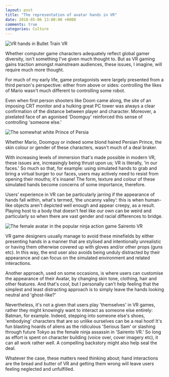 ```yaml
---
layout: post
title: "The representation of avatar hands in VR"
date: 2018-05-06 13:00:00 +0000
comments: true
categories: Culture
---
```

![VR hands in Bullet Train VR ](http://lisapeyton.com/wp-content/uploads/2017/04/oculus-touch-games-1474923390-c5lu-column-width-inline-1479742308-eIRM-column-width-inline.jpg)

Whether computer game characters adequately reflect global gamer diversity, isn't something I've given much thought to. But as VR gaming gains traction amongst mainstream audiences, these issues, I imagine, will require much more thought.

For much of my early life, game protagonists were largely presented from a third person's perspective: either from above or sides: controlling the likes of Mario wasn't much different to controlling some robot.

Even when first person shooters like Doom came along, the site of an imposing CRT monitor and a hulking great PC tower was always a clear confirmation of the distance between player and character. Moreover, a pixelated face of an agonised 'Doomguy' reinforced this sense of controlling 'someone else.'

![The somewhat white Prince of Persia](https://steemit-production-imageproxy-upload.s3.amazonaws.com/DQmRMANyx6u5472AuFdY7Z9mzSm6P9yqVnefEnWuSVZfrAp)

Whether Mario, Doomguy or indeed some blond haired Persian Prince, the skin colour or gender of these characters, wasn't much of a deal braker.

With increasing levels of immersion that's made possible in modern VR, these issues are, increasingly being thrust upon us; VR is literally, 'in our faces.' So much so that, for example: using simulated hands to grab and bring a virtual burger to our faces, users may actively need to resist from opening their mouths; it's insane! The form, texture and colour of these simulated hands become concerns of some importance, therefore.

Users’ experience in VR can be particularly jarring if the appearance of hands fall within, what's termed, ‘the uncanny valley’: this is when human-like objects aren't depicted well enough and appear creepy, as a result. Playing host to a body that doesn’t feel like our own can be weird and particularly so when there are vast gender and racial differences to bridge.

![The female avatar in the popular ninja action game Sairento VR](/images/Sairento-VR-legs.png)

VR game designers usually manage to avoid these minefields by either presenting hands in a manner that are stylised and intentionally unrealistic or having them otherwise covered up with gloves and/or other props (guns etc). In this way, the end user also avoids being unduly distracted by their appearance and can focus on the simulated environment and related interactions.

Another approach, used on some occasions, is where users can customise the appearance of their Avatar, by changing skin tone, clothing, hair and other features. And that's cool, but I personally can't help feeling that the simplest and least distracting approach is to simply leave the hands looking neutral and 'ghost-like?'

Nevertheless, it's not a given that users play 'themselves' in VR games, rather they might knowingly want to interact as someone else entirely: Batman, for example. Indeed, stepping into someone else's shoes, 'embodying' characters that are so unlike ourselves can be a real hoot! It's fun blasting hoards of aliens as the ridiculous 'Serious Sam' or slashing through future Tokyo as the female ninja assassin in 'Sairento VR.' So long as effort is spent on character building (voice over, cover imagery etc), it can all work rather well. A compelling backstory might also help seal the deal.

Whatever the case, these matters need thinking about; hand interactions are the bread and butter of VR and getting them wrong will leave users feeling neglected and unfulfilled.